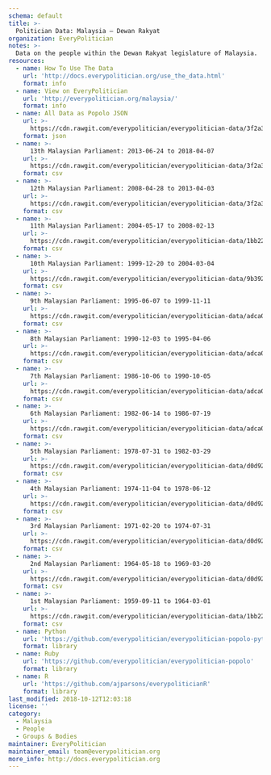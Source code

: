 ```yaml
---
schema: default
title: >-
  Politician Data: Malaysia — Dewan Rakyat
organization: EveryPolitician
notes: >-
  Data on the people within the Dewan Rakyat legislature of Malaysia.
resources:
  - name: How To Use The Data
    url: 'http://docs.everypolitician.org/use_the_data.html'
    format: info
  - name: View on EveryPolitician
    url: 'http://everypolitician.org/malaysia/'
    format: info
  - name: All Data as Popolo JSON
    url: >-
      https://cdn.rawgit.com/everypolitician/everypolitician-data/3f2a34f96aa79dc0096f3e92835b7e16a0b0bec4/data/Malaysia/Dewan_Rakyat/ep-popolo-v1.0.json
    format: json
  - name: >-
      13th Malaysian Parliament: 2013-06-24 to 2018-04-07
    url: >-
      https://cdn.rawgit.com/everypolitician/everypolitician-data/3f2a34f96aa79dc0096f3e92835b7e16a0b0bec4/data/Malaysia/Dewan_Rakyat/term-13.csv
    format: csv
  - name: >-
      12th Malaysian Parliament: 2008-04-28 to 2013-04-03
    url: >-
      https://cdn.rawgit.com/everypolitician/everypolitician-data/3f2a34f96aa79dc0096f3e92835b7e16a0b0bec4/data/Malaysia/Dewan_Rakyat/term-12.csv
    format: csv
  - name: >-
      11th Malaysian Parliament: 2004-05-17 to 2008-02-13
    url: >-
      https://cdn.rawgit.com/everypolitician/everypolitician-data/1bb22a4e3df4c2db42b8efd5d027e80bd597a3e1/data/Malaysia/Dewan_Rakyat/term-11.csv
    format: csv
  - name: >-
      10th Malaysian Parliament: 1999-12-20 to 2004-03-04
    url: >-
      https://cdn.rawgit.com/everypolitician/everypolitician-data/9b392d89d77c4643e20d63e009abf26e49703184/data/Malaysia/Dewan_Rakyat/term-10.csv
    format: csv
  - name: >-
      9th Malaysian Parliament: 1995-06-07 to 1999-11-11
    url: >-
      https://cdn.rawgit.com/everypolitician/everypolitician-data/adca07d668ec9c2c73345e5144580003db0e06a7/data/Malaysia/Dewan_Rakyat/term-9.csv
    format: csv
  - name: >-
      8th Malaysian Parliament: 1990-12-03 to 1995-04-06
    url: >-
      https://cdn.rawgit.com/everypolitician/everypolitician-data/adca07d668ec9c2c73345e5144580003db0e06a7/data/Malaysia/Dewan_Rakyat/term-8.csv
    format: csv
  - name: >-
      7th Malaysian Parliament: 1986-10-06 to 1990-10-05
    url: >-
      https://cdn.rawgit.com/everypolitician/everypolitician-data/adca07d668ec9c2c73345e5144580003db0e06a7/data/Malaysia/Dewan_Rakyat/term-7.csv
    format: csv
  - name: >-
      6th Malaysian Parliament: 1982-06-14 to 1986-07-19
    url: >-
      https://cdn.rawgit.com/everypolitician/everypolitician-data/adca07d668ec9c2c73345e5144580003db0e06a7/data/Malaysia/Dewan_Rakyat/term-6.csv
    format: csv
  - name: >-
      5th Malaysian Parliament: 1978-07-31 to 1982-03-29
    url: >-
      https://cdn.rawgit.com/everypolitician/everypolitician-data/d0d92eb26a34c81baf58dee88fd8f480b9b90ecc/data/Malaysia/Dewan_Rakyat/term-5.csv
    format: csv
  - name: >-
      4th Malaysian Parliament: 1974-11-04 to 1978-06-12
    url: >-
      https://cdn.rawgit.com/everypolitician/everypolitician-data/d0d92eb26a34c81baf58dee88fd8f480b9b90ecc/data/Malaysia/Dewan_Rakyat/term-4.csv
    format: csv
  - name: >-
      3rd Malaysian Parliament: 1971-02-20 to 1974-07-31
    url: >-
      https://cdn.rawgit.com/everypolitician/everypolitician-data/d0d92eb26a34c81baf58dee88fd8f480b9b90ecc/data/Malaysia/Dewan_Rakyat/term-3.csv
    format: csv
  - name: >-
      2nd Malaysian Parliament: 1964-05-18 to 1969-03-20
    url: >-
      https://cdn.rawgit.com/everypolitician/everypolitician-data/d0d92eb26a34c81baf58dee88fd8f480b9b90ecc/data/Malaysia/Dewan_Rakyat/term-2.csv
    format: csv
  - name: >-
      1st Malaysian Parliament: 1959-09-11 to 1964-03-01
    url: >-
      https://cdn.rawgit.com/everypolitician/everypolitician-data/1bb22a4e3df4c2db42b8efd5d027e80bd597a3e1/data/Malaysia/Dewan_Rakyat/term-1.csv
    format: csv
  - name: Python
    url: 'https://github.com/everypolitician/everypolitician-popolo-python'
    format: library
  - name: Ruby
    url: 'https://github.com/everypolitician/everypolitician-popolo'
    format: library
  - name: R
    url: 'https://github.com/ajparsons/everypoliticianR'
    format: library
last_modified: 2018-10-12T12:03:18
license: ''
category:
  - Malaysia
  - People
  - Groups & Bodies
maintainer: EveryPolitician
maintainer_email: team@everypolitician.org
more_info: http://docs.everypolitician.org
---
```

